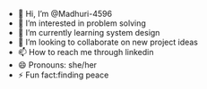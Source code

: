 - 👋 Hi, I’m @Madhuri-4596
- 👀 I’m interested in problem solving
- 🌱 I’m currently learning system design
- 💞️ I’m looking to collaborate on new project ideas
- 📫 How to reach me through linkedin
- 😄 Pronouns: she/her
- ⚡ Fun fact:finding peace

<!---
Madhuri-4596/Madhuri-4596 is a ✨ special ✨ repository because its `README.md` (this file) appears on your GitHub profile.
You can click the Preview link to take a look at your changes.
--->
